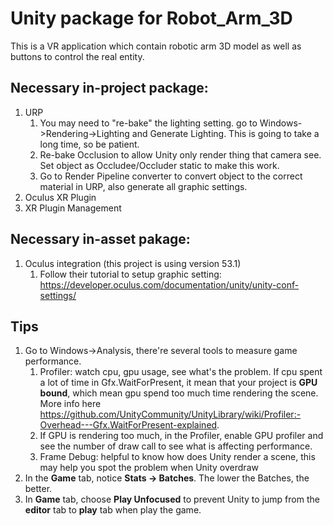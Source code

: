 # Unity package for Robot_Arm_3D

This is a VR application which contain robotic arm 3D model as well as buttons to control the real entity. 

## Necessary in-project package:

1. URP
    1. You may need to "re-bake" the lighting setting. go to Windows->Rendering->Lighting and Generate Lighting. This is going to take a long time, so be patient.
    1. Re-bake Occlusion to allow Unity only render thing that camera see. Set object as Occludee/Occluder static to make this work.
    1. Go to Render Pipeline converter to convert object to the correct material in URP, also generate all graphic settings.
1. Oculus XR Plugin
1. XR Plugin Management

## Necessary in-asset pakage:
1. Oculus integration (this project is using version 53.1)
    1. Follow their tutorial to setup graphic setting: https://developer.oculus.com/documentation/unity/unity-conf-settings/

## Tips
1. Go to Windows->Analysis, there're several tools to measure game performance.
    1. Profiler: watch cpu, gpu usage, see what's the problem. If cpu spent a lot of time in Gfx.WaitForPresent, it mean that your project is **GPU bound**, which mean gpu spend too much time rendering the scene. More info here https://github.com/UnityCommunity/UnityLibrary/wiki/Profiler:-Overhead---Gfx.WaitForPresent-explained.
    1. If GPU is rendering too much, in the Profiler, enable GPU profiler and see the number of draw call to see what is affecting performance.
    1. Frame Debug: helpful to know how does Unity render a scene, this may help you spot the problem when Unity overdraw
1. In the **Game** tab, notice **Stats -> Batches**. The lower the Batches, the better. 
1. In **Game** tab, choose **Play Unfocused** to prevent Unity to jump from the **editor** tab to **play** tab when play the game.